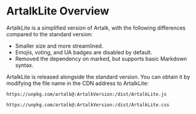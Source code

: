 # ArtalkLite Overview

ArtalkLite is a simplified version of Artalk, with the following differences compared to the standard version:

- Smaller size and more streamlined.
- Emojis, voting, and UA badges are disabled by default.
- Removed the dependency on marked, but supports basic Markdown syntax.

ArtalkLite is released alongside the standard version. You can obtain it by modifying the file name in the CDN address to ArtalkLite:

```
https://unpkg.com/artalk@:ArtalkVersion:/dist/ArtalkLite.js
```

```
https://unpkg.com/artalk@:ArtalkVersion:/dist/ArtalkLite.css
```
